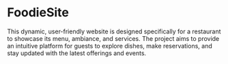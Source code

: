 # FoodieSite
This dynamic, user-friendly website is designed specifically for a restaurant to showcase its menu, ambiance, and services. The project aims to provide an intuitive platform for guests to explore dishes, make reservations, and stay updated with the latest offerings and events.
